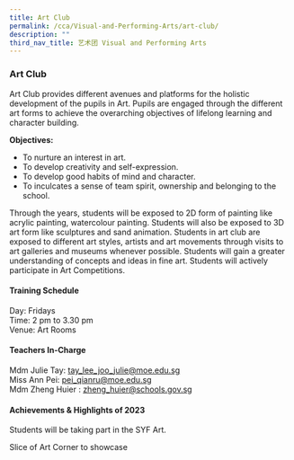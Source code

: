 ```yaml
---
title: Art Club
permalink: /cca/Visual-and-Performing-Arts/art-club/
description: ""
third_nav_title: 艺术团 Visual and Performing Arts
---
```


### Art Club

Art Club provides different avenues and platforms for the holistic development of the pupils in Art. Pupils are engaged through the different art forms to achieve the overarching objectives of lifelong learning and character building.

  

**Objectives:**

*   To nurture an interest in art.
*   To develop creativity and self-expression.
*   To develop good habits of mind and character.
*   To inculcates a sense of team spirit, ownership and belonging to the school.

  

Through the years, students will be exposed to 2D form of painting like acrylic painting, watercolour painting. Students will also be exposed to 3D art form like sculptures and sand animation. Students in art club are exposed to different art styles, artists and art movements through visits to art galleries and museums whenever possible. Students will gain a greater understanding of concepts and ideas in fine art. Students will actively participate in Art Competitions.

  

#### Training Schedule

Day: Fridays<br>
Time: 2 pm to 3.30 pm<br>
Venue: Art Rooms

#### Teachers In-Charge

Mdm Julie Tay: [tay\_lee\_joo\_julie@moe.edu.sg](mailto:tay_lee_joo_julie@moe.edu.sg)<br>
Miss Ann Pei: [pei\_qianru@moe.edu.sg](mailto:pei_qianru@moe.edu.sg)<br>
Mdm Zheng Huier : [zheng\_huier@schools.gov.sg](mailto:zheng_huier@schools.gov.sg)

#### Achievements & Highlights of 2023

Students will be taking part in the SYF Art.

Slice of Art Corner to showcase